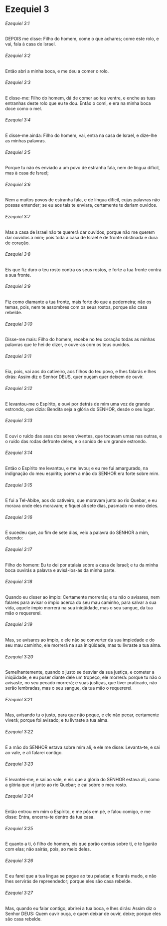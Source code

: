 # Ezequiel 3

###### Ezequiel 3:1

DEPOIS me disse: Filho do homem, come o que achares; come este rolo, e vai, fala à casa de Israel.

###### Ezequiel 3:2

Então abri a minha boca, e me deu a comer o rolo.

###### Ezequiel 3:3

E disse-me: Filho do homem, dá de comer ao teu ventre, e enche as tuas entranhas deste rolo que eu te dou. Então o comi, e era na minha boca doce como o mel.

###### Ezequiel 3:4

E disse-me ainda: Filho do homem, vai, entra na casa de Israel, e dize-lhe as minhas palavras.

###### Ezequiel 3:5

Porque tu não és enviado a um povo de estranha fala, nem de língua difícil, mas à casa de Israel;

###### Ezequiel 3:6

Nem a muitos povos de estranha fala, e de língua difícil, cujas palavras não possas entender; se eu aos tais te enviara, certamente te dariam ouvidos.

###### Ezequiel 3:7

Mas a casa de Israel não te quererá dar ouvidos, porque não me querem dar ouvidos a mim; pois toda a casa de Israel é de fronte obstinada e dura de coração.

###### Ezequiel 3:8

Eis que fiz duro o teu rosto contra os seus rostos, e forte a tua fronte contra a sua fronte.

###### Ezequiel 3:9

Fiz como diamante a tua fronte, mais forte do que a pederneira; não os temas, pois, nem te assombres com os seus rostos, porque são casa rebelde.

###### Ezequiel 3:10

Disse-me mais: Filho do homem, recebe no teu coração todas as minhas palavras que te hei de dizer, e ouve-as com os teus ouvidos.

###### Ezequiel 3:11

Eia, pois, vai aos do cativeiro, aos filhos do teu povo, e lhes falarás e lhes dirás: Assim diz o Senhor DEUS, quer ouçam quer deixem de ouvir.

###### Ezequiel 3:12

E levantou-me o Espírito, e ouvi por detrás de mim uma voz de grande estrondo, que dizia: Bendita seja a glória do SENHOR, desde o seu lugar.

###### Ezequiel 3:13

E ouvi o ruído das asas dos seres viventes, que tocavam umas nas outras, e o ruído das rodas defronte deles, e o sonido de um grande estrondo.

###### Ezequiel 3:14

Então o Espírito me levantou, e me levou; e eu me fui amargurado, na indignação do meu espírito; porém a mão do SENHOR era forte sobre mim.

###### Ezequiel 3:15

E fui a Tel-Abibe, aos do cativeiro, que moravam junto ao rio Quebar, e eu morava onde eles moravam; e fiquei ali sete dias, pasmado no meio deles.

###### Ezequiel 3:16

E sucedeu que, ao fim de sete dias, veio a palavra do SENHOR a mim, dizendo:

###### Ezequiel 3:17

Filho do homem: Eu te dei por atalaia sobre a casa de Israel; e tu da minha boca ouvirás a palavra e avisá-los-ás da minha parte.

###### Ezequiel 3:18

Quando eu disser ao ímpio: Certamente morrerás; e tu não o avisares, nem falares para avisar o ímpio acerca do seu mau caminho, para salvar a sua vida, aquele ímpio morrerá na sua iniqüidade, mas o seu sangue, da tua mão o requererei.

###### Ezequiel 3:19

Mas, se avisares ao ímpio, e ele não se converter da sua impiedade e do seu mau caminho, ele morrerá na sua iniqüidade, mas tu livraste a tua alma.

###### Ezequiel 3:20

Semelhantemente, quando o justo se desviar da sua justiça, e cometer a iniqüidade, e eu puser diante dele um tropeço, ele morrerá: porque tu não o avisaste, no seu pecado morrerá; e suas justiças, que tiver praticado, não serão lembradas, mas o seu sangue, da tua mão o requererei.

###### Ezequiel 3:21

Mas, avisando tu o justo, para que não peque, e ele não pecar, certamente viverá; porque foi avisado; e tu livraste a tua alma.

###### Ezequiel 3:22

E a mão do SENHOR estava sobre mim ali, e ele me disse: Levanta-te, e sai ao vale, e ali falarei contigo.

###### Ezequiel 3:23

E levantei-me, e saí ao vale, e eis que a glória do SENHOR estava ali, como a glória que vi junto ao rio Quebar; e caí sobre o meu rosto.

###### Ezequiel 3:24

Então entrou em mim o Espírito, e me pôs em pé, e falou comigo, e me disse: Entra, encerra-te dentro da tua casa.

###### Ezequiel 3:25

E quanto a ti, ó filho do homem, eis que porão cordas sobre ti, e te ligarão com elas; não sairás, pois, ao meio deles.

###### Ezequiel 3:26

E eu farei que a tua língua se pegue ao teu paladar, e ficarás mudo, e não lhes servirás de repreendedor; porque eles são casa rebelde.

###### Ezequiel 3:27

Mas, quando eu falar contigo, abrirei a tua boca, e lhes dirás: Assim diz o Senhor DEUS: Quem ouvir ouça, e quem deixar de ouvir, deixe; porque eles são casa rebelde.

